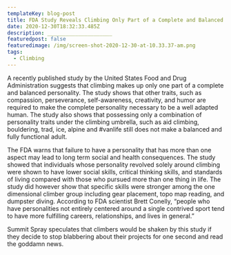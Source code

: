```yaml
---
templateKey: blog-post
title: FDA Study Reveals Climbing Only Part of a Complete and Balanced Personality
date: 2020-12-30T18:32:33.485Z
description: _____________________
featuredpost: false
featuredimage: /img/screen-shot-2020-12-30-at-10.33.37-am.png
tags:
  - Climbing
---
```

A recently published study by the United States Food and Drug Administration suggests that climbing makes up only one part of a complete and balanced personality. The study shows that other traits, such as compassion, perseverance, self-awareness, creativity, and humor are required to make the complete personality necessary to be a well adapted human. The study also shows that possessing only a combination of personality traits under the climbing umbrella, such as aid climbing, bouldering, trad, ice, alpine and #vanlife still does not make a balanced and fully functional adult.



The FDA warns that failure to have a personality that has more than one aspect may lead to long term social and health consequences. The study showed that individuals whose personality revolved solely around climbing were shown to have lower social skills, critical thinking skills, and standards of living compared with those who pursued more than one thing in life. The study did however show that specific skills were stronger among the one dimensional climber group including gear placement, topo map reading, and dumpster diving. According to FDA scientist Brett Conelly, “people who have personalities not entirely centered around a single contrived sport tend to have more fulfilling careers, relationships, and lives in general.”



Summit Spray speculates that climbers would be shaken by this study if they decide to stop blabbering about their projects for one second and read the goddamn news.